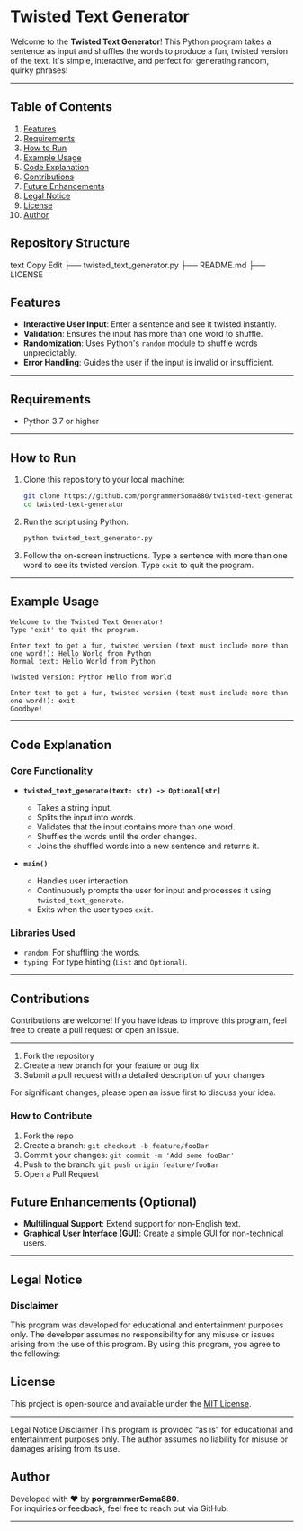 # Twisted Text Generator

Welcome to the **Twisted Text Generator**! This Python program takes a sentence as input and shuffles the words to produce a fun, twisted version of the text. It's simple, interactive, and perfect for generating random, quirky phrases!

---



## Table of Contents
1. [Features](#features)
2. [Requirements](#requirements)
3. [How to Run](#how-to-run)
4. [Example Usage](#example-usage)
5. [Code Explanation](#code-explanation)
6. [Contributions](#contributions)
7. [Future Enhancements](#future-enhancements-optional)
8. [Legal Notice](#legal-notice)
9. [License](#license)
10. [Author](#author)










## Repository Structure
text
Copy
Edit
├── twisted_text_generator.py
├── README.md
├── LICENSE















## Features

- **Interactive User Input**: Enter a sentence and see it twisted instantly.
- **Validation**: Ensures the input has more than one word to shuffle.
- **Randomization**: Uses Python's `random` module to shuffle words unpredictably.
- **Error Handling**: Guides the user if the input is invalid or insufficient.









---

## Requirements

- Python 3.7 or higher

---









## How to Run

1. Clone this repository to your local machine:
   ```bash
   git clone https://github.com/porgrammerSoma880/twisted-text-generator.git
   cd twisted-text-generator
   ```

2. Run the script using Python:
   ```bash
   python twisted_text_generator.py
   ```

3. Follow the on-screen instructions. Type a sentence with more than one word to see its twisted version. Type `exit` to quit the program.

---









## Example Usage

```text
Welcome to the Twisted Text Generator!
Type 'exit' to quit the program.

Enter text to get a fun, twisted version (text must include more than one word!): Hello World from Python
Normal text: Hello World from Python

Twisted version: Python Hello from World

Enter text to get a fun, twisted version (text must include more than one word!): exit
Goodbye!
```










---

## Code Explanation

### Core Functionality

- **`twisted_text_generate(text: str) -> Optional[str]`**
  - Takes a string input.
  - Splits the input into words.
  - Validates that the input contains more than one word.
  - Shuffles the words until the order changes.
  - Joins the shuffled words into a new sentence and returns it.

- **`main()`**
  - Handles user interaction.
  - Continuously prompts the user for input and processes it using `twisted_text_generate`.
  - Exits when the user types `exit`.









### Libraries Used

- `random`: For shuffling the words.
- `typing`: For type hinting (`List` and `Optional`).

---






## Contributions

Contributions are welcome! If you have ideas to improve this program, feel free to create a pull request or open an issue.

---
1. Fork the repository
2. Create a new branch for your feature or bug fix
3. Submit a pull request with a detailed description of your changes

For significant changes, please open an issue first to discuss your idea.




### How to Contribute
1. Fork the repo  
2. Create a branch: `git checkout -b feature/fooBar`  
3. Commit your changes: `git commit -m 'Add some fooBar'`  
4. Push to the branch: `git push origin feature/fooBar`  
5. Open a Pull Request  














## Future Enhancements (Optional)

- **Multilingual Support**: Extend support for non-English text.
- **Graphical User Interface (GUI)**: Create a simple GUI for non-technical users.

---







## Legal Notice

### Disclaimer
This program was developed for educational and entertainment purposes only. The developer assumes no responsibility for any misuse or issues arising from the use of this program. By using this program, you agree to the following:

## License

This project is open-source and available under the [MIT License](LICENSE).

---





Legal Notice
Disclaimer
This program is provided “as is” for educational and entertainment purposes only. The author assumes no liability for misuse or damages arising from its use.














## Author

Developed with ❤️ by **porgrammerSoma880**.  
For inquiries or feedback, feel free to reach out via GitHub.

---









